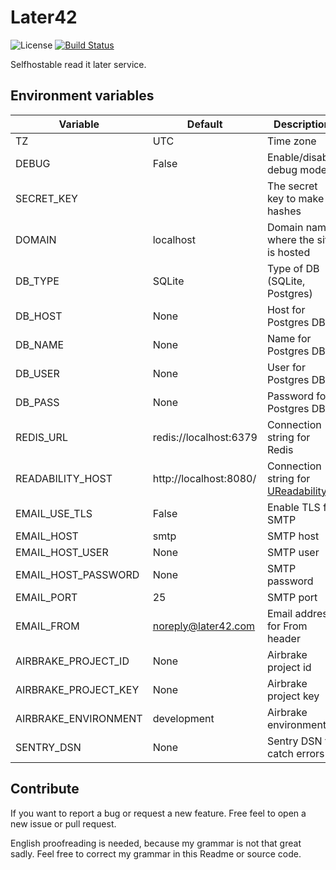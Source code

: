 # Later42

![License](https://img.shields.io/github/license/dntsk/later42) [![Build Status](https://ci.lyalyuev.info/api/badges/dntsk/later42/status.svg)](https://ci.lyalyuev.info/dntsk/later42)

Selfhostable read it later service.

## Environment variables

| Variable            | Default                 | Description
|---------------------|-------------------------|------------
TZ                    | UTC                     | Time zone
DEBUG                 | False                   | Enable/disable debug mode
SECRET_KEY            |                         | The secret key to make hashes
DOMAIN                | localhost               | Domain name where the site is hosted
DB_TYPE               | SQLite                  | Type of DB (SQLite, Postgres)
DB_HOST               | None                    | Host for Postgres DB
DB_NAME               | None                    | Name for Postgres DB 
DB_USER               | None                    | User for Postgres DB
DB_PASS               | None                    | Password for Postgres DB
REDIS_URL             | redis://localhost:6379  | Connection string for Redis
READABILITY_HOST      | http://localhost:8080/  | Connection string for [UReadability](https://github.com/ukeeper/ukeeper-readability)
EMAIL_USE_TLS         | False                   | Enable TLS for SMTP
EMAIL_HOST            | smtp                    | SMTP host
EMAIL_HOST_USER       | None                    | SMTP user
EMAIL_HOST_PASSWORD   | None                    | SMTP password
EMAIL_PORT            | 25                      | SMTP port
EMAIL_FROM            | noreply@later42.com     | Email address for From header
AIRBRAKE_PROJECT_ID   | None                    | Airbrake project id
AIRBRAKE_PROJECT_KEY  | None                    | Airbrake project key
AIRBRAKE_ENVIRONMENT  | development             | Airbrake environment
SENTRY_DSN            | None                    | Sentry DSN to catch errors

## Contribute

If you want to report a bug or request a new feature. Free feel to open a new issue or pull request.

English proofreading is needed, because my grammar is not that great sadly. Feel free to correct my grammar in this Readme or source code.
